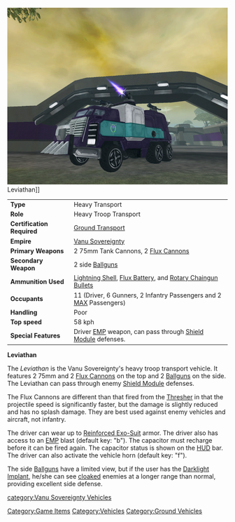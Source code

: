 ![](images/LeviathanFront.jpg "fig:LeviathanFront.jpg") Leviathan\]\]

|                            |                                                                                                                                   |
| -------------------------- | --------------------------------------------------------------------------------------------------------------------------------- |
| **Type**                   | Heavy Transport                                                                                                                   |
| **Role**                   | Heavy Troop Transport                                                                                                             |
| **Certification Required** | [Ground Transport](../certifications/Ground_Transport.md)                                                                                           |
| **Empire**                 | [Vanu Sovereignty](../etc/Vanu_Sovereignty.md)                                                                                           |
| **Primary Weapons**        | 2 75mm Tank Cannons, 2 [Flux Cannons](../weapons/Flux_Cannon.md)                                                                             |
| **Secondary Weapon**       | 2 side [Ballguns](../items/Ballgun.md)                                                                                                     |
| **Ammunition Used**        | [Lightning Shell](../ammunition/Lightning_Shell.md), [Flux Battery](../ammunition/Flux_Battery.md), and [Rotary Chaingun Bullets](../ammunition/Rotary_Chaingun_Bullets.md) |
| **Occupants**              | 11 (Driver, 6 Gunners, 2 Infantry Passengers and 2 [MAX](../items/Mechanized_Assault_Exo-Suit.md) Passengers)                              |
| **Handling**               | Poor                                                                                                                              |
| **Top speed**              | 58 kph                                                                                                                            |
| **Special Features**       | Driver [EMP](../commands/EMP.md) weapon, can pass through [Shield Module](../items/Shield_Module.md) defenses.                                         |

**Leviathan**

The _Leviathan_ is the Vanu Sovereignty's heavy troop transport vehicle.
It features 2 75mm and 2 [Flux Cannons](../weapons/Flux_Cannon.md) on the
top and 2 [Ballguns](../items/Ballgun.md) on the side. The Leviathan can
pass through enemy [Shield Module](../items/Shield_Module.md) defenses.

The Flux Cannons are different than that fired from the
[Thresher](Thresher.md) in that the projectile speed is
significantly faster, but the damage is slightly reduced and has no
splash damage. They are best used against enemy vehicles and aircraft,
not infantry.

The driver can wear up to [Reinforced
Exo-Suit](../armor/Reinforced_Exo-Suit.md) armor. The driver also has
access to an [EMP](../commands/EMP.md) blast (default key: "b"). The
capacitor must recharge before it can be fired again. The capacitor
status is shown on the [HUD](../etc/Heads-up_Display.md) bar. The driver can also
activate the vehicle horn (default key: "f").

The side [Ballguns](../items/Ballgun.md) have a limited view, but if the
user has the [Darklight](../implants/Darklight.md)
[Implant](../implants/Implants.md), he/she can see
[cloaked](../items/Infiltration_Suit.md) enemies at a longer range than
normal, providing excellent side defense.

[category:Vanu Sovereignty
Vehicles](category:Vanu_Sovereignty_Vehicles.md)

[Category:Game Items](Category:Game_Items.md)
[Category:Vehicles](Category:Vehicles.md) [Category:Ground
Vehicles](Category:Ground_Vehicles.md)
